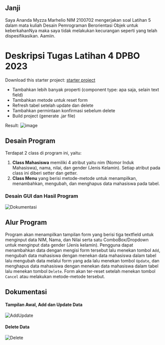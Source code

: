 ## Janji
Saya Ananda Myzza Marhelio NIM 2100702 mengerjakan soal Latihan 5 dalam mata kuliah Desain Pemrograman Berorientasi Objek untuk keberkahanNya maka saya tidak melakukan kecurangan seperti yang telah dispesifikasikan. Aamiin.

# Deskripsi Tugas Latihan 4 DPBO 2023
Download this starter project: [starter project](https://drive.google.com/file/d/1TEnEay74nhGcSS9PPzQcxksIlaQhTiZ2/view?usp=sharing)

* Tambahkan lebih banyak properti (component type: apa saja, selain text field)
* Tambahkan metode untuk reset form
* Refresh tabel setelah update dan delete
* Tambahkan permintaan konfirmasi sebelum delete
* Build project (generate .jar file)

Result:
![image](https://user-images.githubusercontent.com/100767177/226620357-f07ff521-b842-429b-b1e3-0098e4363c43.png)

## Desain Program
Terdapat 2 class di program ini, yaitu:
1. **Class Mahasiswa** memiliki 4 atribut yaitu nim (Nomor Induk Mahasiswa), nama, nilai, dan gender (Jenis Kelamin). Setiap atribut pada class ini diberi setter dan getter.
2. **Class Menu** yang berisi metode-metode untuk menampilkan, menambahkan, mengubah, dan menghapus data mahasiswa pada tabel.

### Desain GUI dan Hasil Program
![Dokumentasi](https://user-images.githubusercontent.com/100767177/226622386-01b0ca61-b602-4234-9fcf-0c94fbaa44dc.png)

## Alur Program
Program akan menampilkan tampilan form yang berisi tiga textfield untuk menginput data NIM, Nama, dan Nilai serta satu ComboBox/Dropdown untuk menginput data gender (Jenis kelamin). Pengguna dapat menambahkan data dengan mengisi form tersebut lalu menekan tombol `Add`, mengubah data mahasiswa dengan menekan data mahasiswa dalam tabel lalu mengubah data melalui form yang ada lalu menekan tombol `Update`, dan menghapus data mahasiswa dengan menekan data mahasiswa dalam tabel lalu menekan tombol `Delete`. Form akan ter-reset setelah menekan tombol `Cancel` atau melakukan metode-metode tersebut.

## Dokumentasi
#### Tampilan Awal, Add dan Update Data
![AddUpdate](https://user-images.githubusercontent.com/100767177/226629086-c62bca47-ff2f-4151-a3b4-ea14f2eb6fb1.png)

#### Delete Data
![Delete](https://user-images.githubusercontent.com/100767177/226629161-69a6ac3b-c281-4cda-9eed-a8c40f04a003.png)
